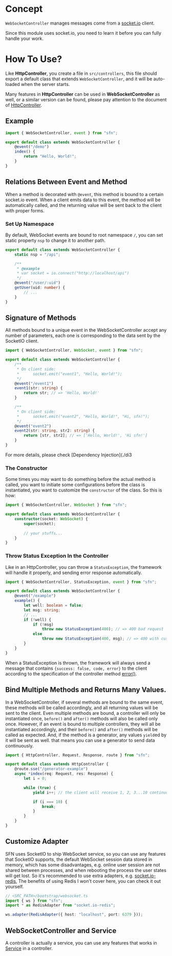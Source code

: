 <!-- title: WebSocket Controller; order: 4 -->
# Concept

`WebSocketController` manages messages come from a 
[socket.io](https://socket.io/) client.

Since this module uses socket.io, you need to learn it before you can fully 
handle your work.

# How To Use?

Like **HttpController**, you create a file in `src/controllers`, this file 
should export a default class that extends `WebSocketController`, and it will 
be auto-loaded when the server starts.

Many features in **HttpController** can be used in **WebSocketController** as 
well, or a similar version can be found, please pay attention to the document of
[HttpController](./http-controller).

## Example

```typescript
import { WebSocketController, event } from "sfn";

export default class extends WebSocketController {
    @event("/demo")
    index() {
        return "Hello, World!";
    }
}
```

## Relations Between Event and Method

When a method is decorated with `@event`, this method is bound to a certain 
socket.io event. When a client emits data to this event, the method will be 
automatically called, and the returning value will be sent back to the client 
with proper forms.

### Set Up Namespace

By default, WebSocket events are bound to root namespace `/`, you can set static
property `nsp` to change it to another path.

```typescript
export default class extends WebSocketController {
    static nsp = "/api";

    /**
     * @example
     * var socket = io.connect("http://localhost/api")
     */
    @event("/user/:uid")
    getUser(uid: number) {
        // ...
    }
}
```

## Signature of Methods

All methods bound to a unique event in the WebSocketController accept any number
of parameters, each one is corresponding to the data sent by the SocketIO client.

```typescript
import { WebSocketController, WebSocket, event } from "sfn";

export default class extends WebSocketController {
    /**
     * On client side:
     *      socket.emit("event1", "Hello, World!");
     */
    @event("/event1")
    event1(str: string) {
        return str; // => 'Hello, World!'
    }

    /**
     * On client side:
     *      socket.emit("event2", "Hello, World!", "Hi, sfn!");
     */
    @event("event2")
    event2(str: string, str2: string) {
        return [str, str2]; // => ['Hello, World!', 'Hi sfn!']
    }
}
```

For more details, please check [Dependency Injection](./di3

### The Constructor

Some times you may want to do something before the actual method is called, 
you want to initiate some configurations before the class is instantiated, you
want to customize the `constructor` of the class. So this is how:

```typescript
import { WebSocketController, WebSocket } from "sfn";

export default class extends WebSocketController {
    constructor(socket: WebSocket) {
        super(socket);
        
        // your stuffs...
    }
}
```

### Throw Status Exception In the Controller

Like in an HttpController, you can throw a `StatusException`, the framework will
handle it properly, and sending error response automatically.

```typescript
import { WebSocketController, StatusException, event } from "sfn";

export default class extends WebSocketController {
    @event("/example")
    example() {
        let well: boolean = false;
        let msg: string;
        // ...
        if (!well) {
            if (!msg)
                throw new StatusException(400); // => 400 bad request
            else
                throw new StatusException(400, msg); // => 400 with customized message
        }
    }
}
```

When a StatusException is thrown, the framework will always send a message that 
contains `{success: false, code, error}` to the client according to the 
specification of the controller method [error()](./http-controller#Common-API-Response).

## Bind Multiple Methods and Returns Many Values.

In a WebSocketController, if several methods are bound to the same event, these 
methods will be called accordingly, and all returning values will be sent to the
client. Even multiple methods are bound, a controller will only be instantiated
once, `before()` and `after()` methods will also be called only once. However,
if an event is bound to multiple controllers, they will all be instantiated 
accordingly, and their `before()` and `after()` methods will be called as 
expected. And, if the method is a generator, any values `yield`ed by it will be
sent as well. that means you can use a generator to send data continuously.

```typescript
import { HttpController, Request, Response, route } from "sfn";

export default class extends HttpController {
    @route.sse("/generator-example")
    async *index(req: Request, res: Response) {
        let i = 0;

        while (true) {
            yield i++; // the client will receive 1, 2, 3...10 continuously.

            if (i === 10) {
                break;
            }
        }
    }
}
```

## Customize Adapter

SFN uses SocketIO to ship WebSocket service, so you can use any features that 
SocketIO supports, the default WebSocket session data stored in memory, which 
has some disadvantages, e.g. online user session are not shared between 
processes, and when rebooting the process the user states will get lost. So it's
recommended to use extra adapters, e.g. 
[socket.io-redis](https://www.npmjs.com/package/socket.io-redis), The benefits 
of using Redis I won't cover here, you can check it out yourself.

```typescript
// <SRC_PATH>/bootstrap/websocket.ts
import { ws } from "sfn";
import * as RedisAdapter from "socket.io-redis";

ws.adapter(RedisAdapter({ host: "localhost", port: 6379 }));
```

## WebSocketController and Service

A controller is actually a service, you can use any features that works in 
[Service](./service) in a controller.